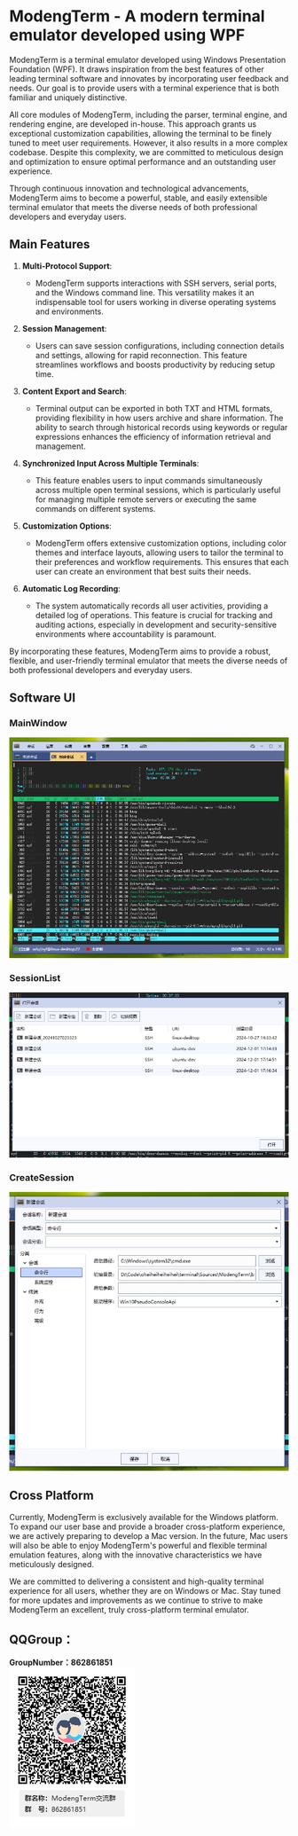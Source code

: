 # ModengTerm - A modern terminal emulator developed using WPF

ModengTerm is a terminal emulator developed using Windows Presentation Foundation (WPF). It draws inspiration from the best features of other leading terminal software and innovates by incorporating user feedback and needs. Our goal is to provide users with a terminal experience that is both familiar and uniquely distinctive.

All core modules of ModengTerm, including the parser, terminal engine, and rendering engine, are developed in-house. This approach grants us exceptional customization capabilities, allowing the terminal to be finely tuned to meet user requirements. However, it also results in a more complex codebase. Despite this complexity, we are committed to meticulous design and optimization to ensure optimal performance and an outstanding user experience.

Through continuous innovation and technological advancements, ModengTerm aims to become a powerful, stable, and easily extensible terminal emulator that meets the diverse needs of both professional developers and everyday users.

## Main Features

1. **Multi-Protocol Support**:
   - ModengTerm supports interactions with SSH servers, serial ports, and the Windows command line. This versatility makes it an indispensable tool for users working in diverse operating systems and environments.

2. **Session Management**:
   - Users can save session configurations, including connection details and settings, allowing for rapid reconnection. This feature streamlines workflows and boosts productivity by reducing setup time.

3. **Content Export and Search**:
   - Terminal output can be exported in both TXT and HTML formats, providing flexibility in how users archive and share information. The ability to search through historical records using keywords or regular expressions enhances the efficiency of information retrieval and management.

4. **Synchronized Input Across Multiple Terminals**:
   - This feature enables users to input commands simultaneously across multiple open terminal sessions, which is particularly useful for managing multiple remote servers or executing the same commands on different systems.

5. **Customization Options**:
   - ModengTerm offers extensive customization options, including color themes and interface layouts, allowing users to tailor the terminal to their preferences and workflow requirements. This ensures that each user can create an environment that best suits their needs.

6. **Automatic Log Recording**:
   - The system automatically records all user activities, providing a detailed log of operations. This feature is crucial for tracking and auditing actions, especially in development and security-sensitive environments where accountability is paramount.

By incorporating these features, ModengTerm aims to provide a robust, flexible, and user-friendly terminal emulator that meets the diverse needs of both professional developers and everyday users.

## Software UI

### MainWindow
![Image](images/main_window.PNG)  

### SessionList
![Image](images/session_list.PNG)  

### CreateSession
![Image](images/create_session.PNG)  

## Cross Platform
Currently, ModengTerm is exclusively available for the Windows platform. To expand our user base and provide a broader cross-platform experience, we are actively preparing to develop a Mac version. In the future, Mac users will also be able to enjoy ModengTerm's powerful and flexible terminal emulation features, along with the innovative characteristics we have meticulously designed.

We are committed to delivering a consistent and high-quality terminal experience for all users, whether they are on Windows or Mac. Stay tuned for more updates and improvements as we continue to strive to make ModengTerm an excellent, truly cross-platform terminal emulator.

## QQGroup：
**GroupNumber：862861851**  
![Image](images/QQGroup.png)  
